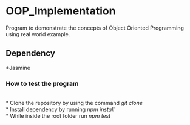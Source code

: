 # OOP_Implementation</br>

Program to demonstrate the concepts of Object Oriented Programming using real world example.

<h2>Dependency</h2>
*Jasmine
</br>

### How to test the program
</br>
* Clone the repository by using the command <i>git clone</i><br>
* Install dependency by running <i>npm install</i></br>
* While inside the root folder run <i>npm test</i>
